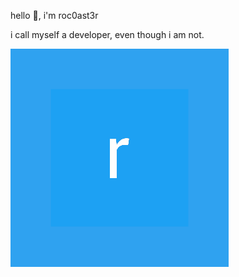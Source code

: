 hello 👋, i'm roc0ast3r

i call myself a developer, even though i am not.

![image](/assets/3dgifmaker44392.gif)
